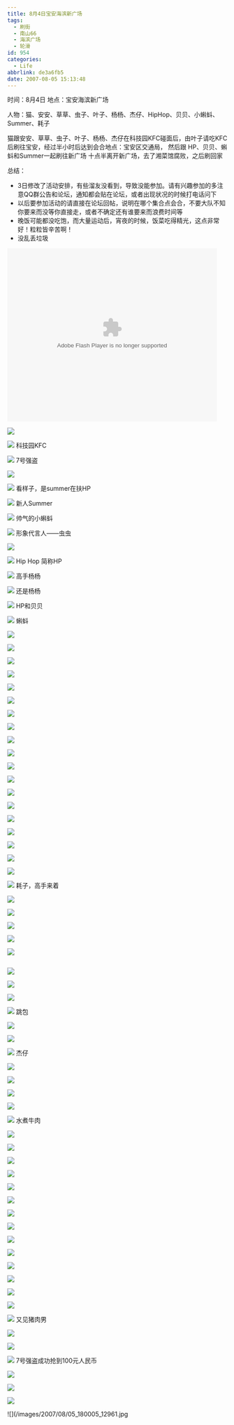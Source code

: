 ```yaml
---
title: 8月4日宝安海滨新广场
tags:
  - 刷街
  - 南山66
  - 海滨广场
  - 轮滑
id: 954
categories:
  - Life
abbrlink: de3a6fb5
date: 2007-08-05 15:13:48
---
```


时间：8月4日
地点：宝安海滨新广场

人物：猫、安安、草草、虫子、叶子、杨杨、杰仔、HipHop、贝贝、小蝌蚪、Summer、耗子

猫跟安安、草草、虫子、叶子、杨杨、杰仔在科技园KFC碰面后，由叶子请吃KFC后刷往宝安，经过半小时后达到会合地点：宝安区交通局，
然后跟 HP、贝贝、蝌蚪和Summer一起刷往新广场
十点半离开新广场，去了湘菜馆腐败，之后刷回家

总结：

*   3日修改了活动安排，有些溜友没看到，导致没能参加。请有兴趣参加的多注意QQ群公告和论坛，通知都会贴在论坛，或者出现状况的时候打电话问下
*   以后要参加活动的请直接在论坛回帖，说明在哪个集合点会合，不要大队不知你要来而没等你直接走，或者不确定还有谁要来而浪费时间等
*   晚饭可能都没吃饱，而大量运动后，宵夜的时候，饭菜吃得精光，这点非常好！粒粒皆辛苦啊！
*   没乱丢垃圾

<embed src='//player.56.com/v_MTYzMjkxODA.swf' type='application/x-shockwave-flash' width='480' height='395'></embed>

<!--more-->
![](/images/2007/08/05_173118_12886.jpg)

![](/images/2007/08/05_173134_12887.jpg)
科技园KFC

![](/images/2007/08/05_173208_12888.jpg)
7号强盗

![](/images/2007/08/05_173259_12889.jpg)

![](/images/2007/08/05_173313_12890.jpg)
看样子，是summer在扶HP

![](/images/2007/08/05_173401_12892.jpg)
新人Summer

![](/images/2007/08/05_173415_12893.jpg)
帅气的小蝌蚪

![](/images/2007/08/05_173440_12894.jpg)
形象代言人&mdash;&mdash;虫虫

![](/images/2007/08/05_173509_12895.jpg)

![](/images/2007/08/05_173807_12896.jpg)
Hip Hop 简称HP

![](/images/2007/08/05_173906_12897.jpg)
高手杨杨

![](/images/2007/08/05_173932_12898.jpg)
还是杨杨

![](/images/2007/08/05_173953_12899.jpg)
HP和贝贝

![](/images/2007/08/05_174015_12900.jpg)
蝌蚪

![](/images/2007/08/05_174411_12901.jpg)

![](/images/2007/08/05_174320_12902.jpg)

![](/images/2007/08/05_174334_12903.jpg)

![](/images/2007/08/05_174340_12904.jpg)

![](/images/2007/08/05_174350_12905.jpg)

![](/images/2007/08/05_174405_12906.jpg)

![](/images/2007/08/05_174448_12907.jpg)

![](/images/2007/08/05_174457_12908.jpg)

![](/images/2007/08/05_174538_12909.jpg)

![](/images/2007/08/05_174548_12910.jpg)

![](/images/2007/08/05_174555_12911.jpg)

![](/images/2007/08/05_174619_12912.jpg)

![](/images/2007/08/05_174633_12913.jpg)

![](/images/2007/08/05_174642_12914.jpg)

![](/images/2007/08/05_174650_12915.jpg)

![](/images/2007/08/05_174658_12916.jpg)

![](/images/2007/08/05_174707_12917.jpg)

![](/images/2007/08/05_174714_12918.jpg)

![](/images/2007/08/05_174754_12919.jpg)

![](/images/2007/08/05_174801_12920.jpg)
耗子，高手来着

![](/images/2007/08/05_174820_12921.jpg)

![](/images/2007/08/05_174825_12922.jpg)

![](/images/2007/08/05_174839_12923.jpg)

![](/images/2007/08/05_174856_12924.jpg)

![](/images/2007/08/05_174908_12925.jpg)

![]()

![](/images/2007/08/05_174948_12927.jpg)

![](/images/2007/08/05_175018_12928.jpg)

![](/images/2007/08/05_175034_12929.jpg)

![](/images/2007/08/05_175059_12930.jpg)
跳包

![](/images/2007/08/05_175200_12931.jpg)

![](/images/2007/08/05_175229_12932.jpg)

![](/images/2007/08/05_175238_12933.jpg)
杰仔

![](/images/2007/08/05_175302_12934.jpg)

![](/images/2007/08/05_175327_12936.jpg)

![](/images/2007/08/05_175342_12937.jpg)

![](/images/2007/08/05_175348_12938.jpg)

![](/images/2007/08/05_175354_12939.jpg)
水煮牛肉

![](/images/2007/08/05_175419_12940.jpg)

![](/images/2007/08/05_175441_12941.jpg)

![](/images/2007/08/05_175450_12942.jpg)

![](/images/2007/08/05_175514_12943.jpg)

![](/images/2007/08/05_175520_12944.jpg)

![](/images/2007/08/05_175534_12945.jpg)

![](/images/2007/08/05_175542_12946.jpg)

![](/images/2007/08/05_175553_12947.jpg)

![](/images/2007/08/05_175607_12948.jpg)

![](/images/2007/08/05_175625_12949.jpg)

![](/images/2007/08/05_175637_12950.jpg)

![](/images/2007/08/05_175642_12951.jpg)

![](/images/2007/08/05_175727_12952.jpg)

![](/images/2007/08/05_175756_12953.jpg)

![](/images/2007/08/05_175803_12954.jpg)
又见猪肉男

![](/images/2007/08/05_175819_12955.jpg)

![](/images/2007/08/05_175832_12956.jpg)

![](/images/2007/08/05_175842_12957.jpg)
7号强盗成功抢到100元人民币

![](/images/2007/08/05_175914_12958.jpg)

![](/images/2007/08/05_175932_12959.jpg)

![](/images/2007/08/05_175956_12960.jpg)

![](/images/2007/08/05_180005_12961.jpg
